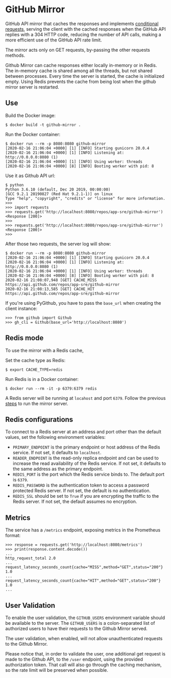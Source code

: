 # GitHub Mirror

GitHub API mirror that caches the responses and implements
[conditional requests](https://developer.github.com/v3/#conditional-requests),
serving the client with the cached responses when the GitHub API replies with a
304 HTTP code, reducing the number of API calls, making a more efficient use of
the GitHub API rate limit.

The mirror acts only on GET requests, by-passing the other requests methods.

Github Mirror can cache responses either locally in-memory or in Redis.
The in-memory cache is shared among all the threads, but not
shared between processes. Every time the server is started, the cache is
initialized empty.
Using Redis prevents the cache from being lost when the github mirror server is restarted.

## Use

Build the Docker image:

```
$ docker build -t github-mirror .
```

Run the Docker container:

```
$ docker run --rm -p 8080:8080 github-mirror
[2020-02-16 21:06:04 +0000] [1] [INFO] Starting gunicorn 20.0.4
[2020-02-16 21:06:04 +0000] [1] [INFO] Listening at: http://0.0.0.0:8080 (1)
[2020-02-16 21:06:04 +0000] [1] [INFO] Using worker: threads
[2020-02-16 21:06:04 +0000] [8] [INFO] Booting worker with pid: 8
```

Use it as Github API url:

```
$ python
Python 3.6.10 (default, Dec 20 2019, 00:00:00)
[GCC 9.2.1 20190827 (Red Hat 9.2.1-1)] on linux
Type "help", "copyright", "credits" or "license" for more information.
>>>
>>> import requests
>>> requests.get('http://localhost:8080/repos/app-sre/github-mirror')
<Response [200]>
>>>
>>> requests.get('http://localhost:8080/repos/app-sre/github-mirror')
<Response [200]>
>>>
```

After those two requests, the server log will show:

```
$ docker run --rm -p 8080:8080 github-mirror
[2020-02-16 21:06:04 +0000] [1] [INFO] Starting gunicorn 20.0.4
[2020-02-16 21:06:04 +0000] [1] [INFO] Listening at: http://0.0.0.0:8080 (1)
[2020-02-16 21:06:04 +0000] [1] [INFO] Using worker: threads
[2020-02-16 21:06:04 +0000] [8] [INFO] Booting worker with pid: 8
2020-02-16 21:08:07,948 [GET] CACHE_MISS https://api.github.com/repos/app-sre/github-mirror
2020-02-16 21:08:13,585 [GET] CACHE_HIT https://api.github.com/repos/app-sre/github-mirror
```

If you're using PyGithub, you have to pass the `base_url` when creating
the client instance:

```
>>> from github import Github
>>> gh_cli = Github(base_url='http://localhost:8080')
```

## Redis mode

To use the mirror with a Redis cache,

Set the cache type as Redis:
```
$ export CACHE_TYPE=redis
```

Run Redis is in a Docker container:
```
$ docker run --rm -it -p 6379:6379 redis
```

A Redis server will be running at `locahost` and port `6379`. Follow the previous [steps](#Use)  to run the mirror server.

## Redis configurations

To connect to a Redis server at an address and port other than the default values, set the following environment variables:

- `PRIMARY_ENDPOINT` is the primary endpoint or host address of the Redis service. If not set, it defaults to `localhost`.
- `READER_ENDPOINT` is the read-only replica endpoint and can be used to increase the read availability of the Redis service. If not set, it defaults to the same address as the primary endpoint.
- `REDIS_PORT` is the port which the Redis service binds to. The default port is `6379`.
- `REDIS_PASSWORD` is the authentication token to access a password protected Redis server. If not set, the default is no authentication.
- `REDIS_SSL` should be set to `True` if you are encrypting the traffic to the Redis server. If not set, the default assumes no encryption.

## Metrics

The service has a `/metrics` endpoint, exposing metrics in the Prometheus
format:

```
>>> response = requests.get('http://localhost:8080/metrics')
>>> print(response.content.decode())
...
http_request_total 2.0
...
request_latency_seconds_count{cache="MISS",method="GET",status="200"} 1.0
...
request_latency_seconds_count{cache="HIT",method="GET",status="200"} 1.0
...
```

## User Validation

To enable the user validation, the `GITHUB_USERS` environment variable
should be available to the server. The `GITHUB_USERS` is a colon-separated
list of authorized users to have their requests to the Github Mirror served.

The user validation, when enabled, will not allow unauthenticated requests
to the Github Mirror.

Please notice that, in order to validate the user, one additional get request
is made to the Github API, to the `/user` endpoint, using the provided
authorization token. That call will also go through the caching mechanism, so
the rate limit will be preserved when possible.
